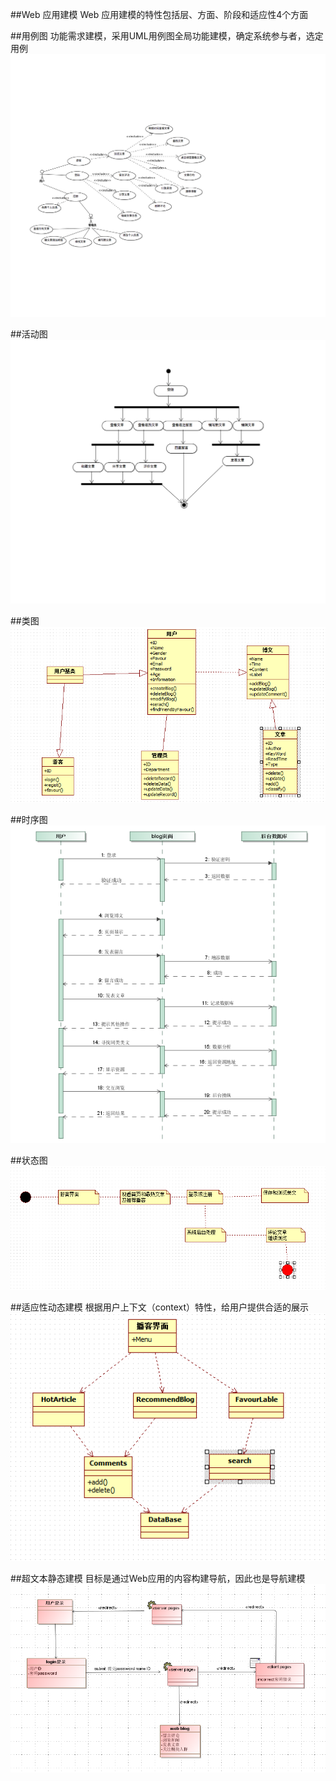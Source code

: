 ##Web 应用建模
Web 应用建模的特性包括层、方面、阶段和适应性4个方面

##用例图
功能需求建模，采用UML用例图全局功能建模，确定系统参与者，选定用例
![](https://github.com/WebHomeWork623/work1/blob/master/Image/example.png)

##活动图
![](https://github.com/WebHomeWork623/work1/blob/master/Image/AG.png)

##类图
![](https://github.com/WebHomeWork623/work1/blob/master/Image/class.png)

##时序图
![](https://github.com/WebHomeWork623/work1/blob/master/Image/3.png)

##状态图
![](https://github.com/WebHomeWork623/work1/blob/master/Image/state.png)

##适应性动态建模
根据用户上下文（context）特性，给用户提供合适的展示 
![](https://github.com/WebHomeWork623/work1/blob/master/Image/dynamic.png)

##超文本静态建模
目标是通过Web应用的内容构建导航，因此也是导航建模 
![](https://github.com/WebHomeWork623/work1/blob/master/Image/6.png)

